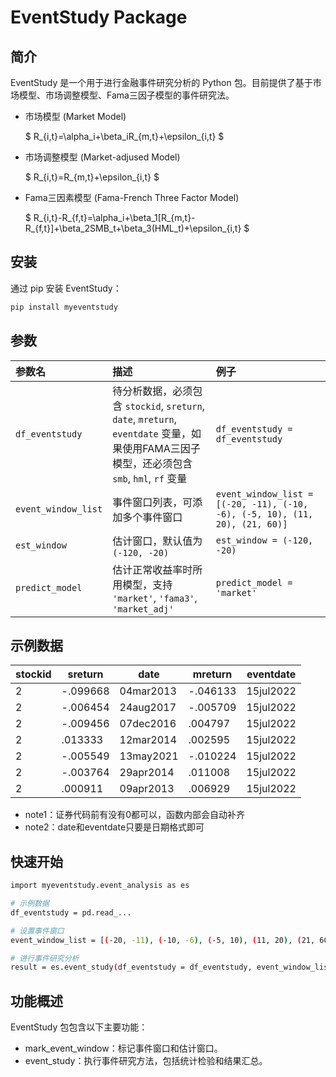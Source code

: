 # EventStudy Package

## 简介
EventStudy 是一个用于进行金融事件研究分析的 Python 包。目前提供了基于市场模型、市场调整模型、Fama三因子模型的事件研究法。
- 市场模型 (Market Model)

    $ R_{i,t}=\alpha_i+\beta_iR_{m,t}+\epsilon_{i,t} $

- 市场调整模型 (Market-adjused Model)

    $ R_{i,t}=R_{m,t}+\epsilon_{i,t} $

- Fama三因素模型 (Fama-French Three Factor Model)

    $ R_{i,t}-R_{f,t}=\alpha_i+\beta_1[R_{m,t}-R_{f,t}]+\beta_2SMB_t+\beta_3(HML_t)+\epsilon_{i,t} $

## 安装
通过 pip 安装 EventStudy：
```bash
pip install myeventstudy
```

## 参数
| 参数名 | 描述 | 例子 |
|:------|:----|:----|
| `df_eventstudy` | 待分析数据，必须包含 `stockid`, `sreturn`, `date`, `mreturn`, `eventdate` 变量，如果使用FAMA三因子模型，还必须包含 `smb`, `hml`, `rf` 变量 | `df_eventstudy = df_eventstudy` |
| `event_window_list` | 事件窗口列表，可添加多个事件窗口 | `event_window_list = [(-20, -11), (-10, -6), (-5, 10), (11, 20), (21, 60)]` |
| `est_window` | 估计窗口，默认值为 `(-120, -20)` | `est_window = (-120, -20)` |
| `predict_model` | 估计正常收益率时所用模型，支持 `'market'`, `'fama3'`, `'market_adj'` | `predict_model = 'market'` |

## 示例数据
| stockid | sreturn   | date      | mreturn   | eventdate |
|---------|-----------|-----------|-----------|-----------|
| 2       | -.099668  | 04mar2013 | -.046133  | 15jul2022 |
| 2       | -.006454  | 24aug2017 | -.005709  | 15jul2022 |
| 2       | -.009456  | 07dec2016 | .004797   | 15jul2022 |
| 2       | .013333   | 12mar2014 | .002595   | 15jul2022 |
| 2       | -.005549  | 13may2021 | -.010224  | 15jul2022 |
| 2       | -.003764  | 29apr2014 | .011008   | 15jul2022 |
| 2       | .000911   | 09apr2013 | .006929   | 15jul2022 |

- note1：证券代码前有没有0都可以，函数内部会自动补齐
- note2：date和eventdate只要是日期格式即可


## 快速开始
```bash
import myeventstudy.event_analysis as es

# 示例数据
df_eventstudy = pd.read_...

# 设置事件窗口
event_window_list = [(-20, -11), (-10, -6), (-5, 10), (11, 20), (21, 60)]

# 进行事件研究分析
result = es.event_study(df_eventstudy = df_eventstudy, event_window_list = event_window_list, est_window = (-120,-20), predict_model = 'market')
```

## 功能概述
EventStudy 包包含以下主要功能：

- mark_event_window：标记事件窗口和估计窗口。
- event_study：执行事件研究方法，包括统计检验和结果汇总。
